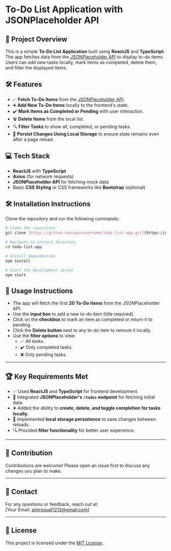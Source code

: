 # To-Do List Application with JSONPlaceholder API

## 🚀 **Project Overview**

This is a simple **To-Do List Application** built using **ReactJS** and **TypeScript**. The app fetches data from the [JSONPlaceholder API](https://jsonplaceholder.typicode.com/todos) to display to-do items. Users can add new tasks locally, mark items as completed, delete them, and filter the displayed items.



## 🛠️ **Features**

- ✅ **Fetch To-Do Items** from the [JSONPlaceholder API](https://jsonplaceholder.typicode.com/todos).
- ➕ **Add New To-Do Items** locally to the frontend's state.
- ✔️ **Mark Items as Completed or Pending** with user interaction.
- 🗑️ **Delete Items** from the local list.
- 🔍 **Filter Tasks** to show all, completed, or pending tasks.
- 💾 **Persist Changes Using Local Storage** to ensure state remains even after a page reload.



## 💻 **Tech Stack**

- **ReactJS** with **TypeScript**  
- **Axios** (for network requests)  
- **JSONPlaceholder API** for fetching mock data  
- Basic **CSS Styling** or CSS frameworks like **Bootstrap** (optional)



## 🛠️ **Installation Instructions**

Clone the repository and run the following commands:

```bash
# Clone the repository
git clone [https://github.com/yourusername/todo-list-app.git](https://github.com/AmlrSF/JSONPlaceholder-API)

# Navigate to project directory
cd todo-list-app

# Install dependencies
npm install

# Start the development server
npm start
```

## 📜 **Usage Instructions**

- The app will fetch the first **20 To-Do Items** from the JSONPlaceholder API.
- Use the **input box** to add a new to-do item (title required).
- Click on the **checkbox** to mark an item as completed or return it to pending.
- Click the **Delete button** next to any to-do item to remove it locally.
- Use the **filter options** to view:
  - ✅ All tasks.
  - ✔️ Only completed tasks.
  - ❌ Only pending tasks.

---

## 🏆 **Key Requirements Met**

- ✅ Used **ReactJS** and **TypeScript** for frontend development.
- 🔗 Integrated **JSONPlaceholder's `/todos` endpoint** for fetching initial data.
- ➕ Added the ability to **create, delete, and toggle completion for tasks locally.**
- 💾 Implemented **local storage persistence** to save changes between reloads.
- 🔍 Provided **filter functionality** for better user experience.

---

## 🤝 **Contribution**

Contributions are welcome! Please open an issue first to discuss any changes you plan to make.

---

## 📧 **Contact**

For any questions or feedback, reach out at:  
[Your Email: amirsouaf1212@gmail.com]

---

## 📄 **License**

This project is licensed under the [MIT License](LICENSE).
